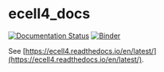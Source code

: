 # ecell4_docs

[![Documentation Status](https://readthedocs.org/projects/ecell4/badge/?version=latest)](https://ecell4.readthedocs.io/en/latest/?badge=latest)
[![Binder](https://mybinder.org/badge_logo.svg)](https://mybinder.org/v2/gh/ecell/ecell4_docs/master)

See [https://ecell4.readthedocs.io/en/latest/](https://ecell4.readthedocs.io/en/latest/).

<!--

![banner](./ecell-logo-with-title.png)

[![Build Status](https://travis-ci.org/ecell/ecell4_docs.svg?branch=master)](https://travis-ci.org/ecell/ecell4_docs)

## Tutorials

Chapter|Title|nbviewer|Open in Colab
---|---|---|---
1|Brief Tour of E-Cell4 Simulations|[![nbviewer](https://img.shields.io/badge/render-nbviewer-orange.svg)](https://nbviewer.jupyter.org/github/ecell/ecell4-docs/blob/master/en/tutorials/tutorial1.ipynb)|[![Open In Colab](https://colab.research.google.com/assets/colab-badge.svg)](https://colab.research.google.com/github/ecell/ecell4-docs/blob/master/en/tutorials/tutorial1.ipynb)
2|How to Build a Model|[![nbviewer](https://img.shields.io/badge/render-nbviewer-orange.svg)](https://nbviewer.jupyter.org/github/ecell/ecell4-docs/blob/master/en/tutorials/tutorial2.ipynb)|[![Open In Colab](https://colab.research.google.com/assets/colab-badge.svg)](https://colab.research.google.com/github/ecell/ecell4-docs/blob/master/en/tutorials/tutorial2.ipynb)
3|How to Setup the Initial Condition|[![nbviewer](https://img.shields.io/badge/render-nbviewer-orange.svg)](https://nbviewer.jupyter.org/github/ecell/ecell4-docs/blob/master/en/tutorials/tutorial3.ipynb)|[![Open In Colab](https://colab.research.google.com/assets/colab-badge.svg)](https://colab.research.google.com/github/ecell/ecell4-docs/blob/master/en/tutorials/tutorial3.ipynb)
4|How to Run a Simulation|[![nbviewer](https://img.shields.io/badge/render-nbviewer-orange.svg)](https://nbviewer.jupyter.org/github/ecell/ecell4-docs/blob/master/en/tutorials/tutorial4.ipynb)|[![Open In Colab](https://colab.research.google.com/assets/colab-badge.svg)](https://colab.research.google.com/github/ecell/ecell4-docs/blob/master/en/tutorials/tutorial4.ipynb)
5|How to Log and Visualize Simulations|[![nbviewer](https://img.shields.io/badge/render-nbviewer-orange.svg)](https://nbviewer.jupyter.org/github/ecell/ecell4-docs/blob/master/en/tutorials/tutorial5.ipynb)|[![Open In Colab](https://colab.research.google.com/assets/colab-badge.svg)](https://colab.research.google.com/github/ecell/ecell4-docs/blob/master/en/tutorials/tutorial5.ipynb)
6|How to Solve ODEs with Rate Law Functions|[![nbviewer](https://img.shields.io/badge/render-nbviewer-orange.svg)](https://nbviewer.jupyter.org/github/ecell/ecell4-docs/blob/master/en/tutorials/tutorial6.ipynb)|[![Open In Colab](https://colab.research.google.com/assets/colab-badge.svg)](https://colab.research.google.com/github/ecell/ecell4-docs/blob/master/en/tutorials/tutorial6.ipynb)
7|Introduction of Rule-based Modeling|[![nbviewer](https://img.shields.io/badge/render-nbviewer-orange.svg)](https://nbviewer.jupyter.org/github/ecell/ecell4-docs/blob/master/en/tutorials/tutorial7.ipynb)|[![Open In Colab](https://colab.research.google.com/assets/colab-badge.svg)](https://colab.research.google.com/github/ecell/ecell4-docs/blob/master/en/tutorials/tutorial7.ipynb)
8|More about 1. Brief Tour of E-Cell4 Simulations|[![nbviewer](https://img.shields.io/badge/render-nbviewer-orange.svg)](https://nbviewer.jupyter.org/github/ecell/ecell4-docs/blob/master/en/tutorials/tutorial8.ipynb)|[![Open In Colab](https://colab.research.google.com/assets/colab-badge.svg)](https://colab.research.google.com/github/ecell/ecell4-docs/blob/master/en/tutorials/tutorial8.ipynb)
9|Spatial Gillespie Method|[![nbviewer](https://img.shields.io/badge/render-nbviewer-orange.svg)](https://nbviewer.jupyter.org/github/ecell/ecell4-docs/blob/master/en/tutorials/tutorial9.ipynb)|[![Open In Colab](https://colab.research.google.com/assets/colab-badge.svg)](https://colab.research.google.com/github/ecell/ecell4-docs/blob/master/en/tutorials/tutorial9.ipynb)
10|Spatiocyte Simulations at Single-Molecule Resolution|[![nbviewer](https://img.shields.io/badge/render-nbviewer-orange.svg)](https://nbviewer.jupyter.org/github/ecell/ecell4-docs/blob/master/en/tutorials/tutorial10.ipynb)|[![Open In Colab](https://colab.research.google.com/assets/colab-badge.svg)](https://colab.research.google.com/github/ecell/ecell4-docs/blob/master/en/tutorials/tutorial10.ipynb)

## Examples
Title|nbviewer|Open in Colab
---|---|---
Attractors|[![nbviewer](https://img.shields.io/badge/render-nbviewer-orange.svg)](https://nbviewer.jupyter.org/github/ecell/ecell4-docs/blob/master/en/examples/example1.ipynb)|[![Open In Colab](https://colab.research.google.com/assets/colab-badge.svg)](https://colab.research.google.com/github/ecell/ecell4-docs/blob/master/en/examples/example1.ipynb)
Drosophila Circadian Clock|[![nbviewer](https://img.shields.io/badge/render-nbviewer-orange.svg)](https://nbviewer.jupyter.org/github/ecell/ecell4-docs/blob/master/en/examples/example2.ipynb)|[![Open In Colab](https://colab.research.google.com/assets/colab-badge.svg)](https://colab.research.google.com/github/ecell/ecell4-docs/blob/master/en/examples/example2.ipynb)
Dual Phosphorylation Cycle|[![nbviewer](https://img.shields.io/badge/render-nbviewer-orange.svg)](https://nbviewer.jupyter.org/github/ecell/ecell4-docs/blob/master/en/examples/example3.ipynb)|[![Open In Colab](https://colab.research.google.com/assets/colab-badge.svg)](https://colab.research.google.com/github/ecell/ecell4-docs/blob/master/en/examples/example3.ipynb)
Simple EGFR model|[![nbviewer](https://img.shields.io/badge/render-nbviewer-orange.svg)](https://nbviewer.jupyter.org/github/ecell/ecell4-docs/blob/master/en/examples/example4.ipynb)|[![Open In Colab](https://colab.research.google.com/assets/colab-badge.svg)](https://colab.research.google.com/github/ecell/ecell4-docs/blob/master/en/examples/example4.ipynb)
A Simple Model of the Glycolysis of Human Erythrocytes|[![nbviewer](https://img.shields.io/badge/render-nbviewer-orange.svg)](https://nbviewer.jupyter.org/github/ecell/ecell4-docs/blob/master/en/examples/example5.ipynb)|[![Open In Colab](https://colab.research.google.com/assets/colab-badge.svg)](https://colab.research.google.com/github/ecell/ecell4-docs/blob/master/en/examples/example5.ipynb)
Hodgkin-Huxley Model|[![nbviewer](https://img.shields.io/badge/render-nbviewer-orange.svg)](https://nbviewer.jupyter.org/github/ecell/ecell4-docs/blob/master/en/examples/example6.ipynb)|[![Open In Colab](https://colab.research.google.com/assets/colab-badge.svg)](https://colab.research.google.com/github/ecell/ecell4-docs/blob/master/en/examples/example6.ipynb)
Lotka-Volterra 2D|[![nbviewer](https://img.shields.io/badge/render-nbviewer-orange.svg)](https://nbviewer.jupyter.org/github/ecell/ecell4-docs/blob/master/en/examples/example7.ipynb)|[![Open In Colab](https://colab.research.google.com/assets/colab-badge.svg)](https://colab.research.google.com/github/ecell/ecell4-docs/blob/master/en/examples/example7.ipynb)
MinDE System with Mesoscopic Simulator|[![nbviewer](https://img.shields.io/badge/render-nbviewer-orange.svg)](https://nbviewer.jupyter.org/github/ecell/ecell4-docs/blob/master/en/examples/example8.ipynb)|[![Open In Colab](https://colab.research.google.com/assets/colab-badge.svg)](https://colab.research.google.com/github/ecell/ecell4-docs/blob/master/en/examples/example8.ipynb)
MinDE System with Spatiocyte Simulator|[![nbviewer](https://img.shields.io/badge/render-nbviewer-orange.svg)](https://nbviewer.jupyter.org/github/ecell/ecell4-docs/blob/master/en/examples/example9.ipynb)|[![Open In Colab](https://colab.research.google.com/assets/colab-badge.svg)](https://colab.research.google.com/github/ecell/ecell4-docs/blob/master/en/examples/example9.ipynb)
Simple Equilibrium|[![nbviewer](https://img.shields.io/badge/render-nbviewer-orange.svg)](https://nbviewer.jupyter.org/github/ecell/ecell4-docs/blob/master/en/examples/example10.ipynb)|[![Open In Colab](https://colab.research.google.com/assets/colab-badge.svg)](https://colab.research.google.com/github/ecell/ecell4-docs/blob/master/en/examples/example10.ipynb)
Tyson1991|[![nbviewer](https://img.shields.io/badge/render-nbviewer-orange.svg)](https://nbviewer.jupyter.org/github/ecell/ecell4-docs/blob/master/en/examples/example11.ipynb)|[![Open In Colab](https://colab.research.google.com/assets/colab-badge.svg)](https://colab.research.google.com/github/ecell/ecell4-docs/blob/master/en/examples/example11.ipynb)

How to use the unit system|[![nbviewer](https://img.shields.io/badge/render-nbviewer-orange.svg)](https://nbviewer.jupyter.org/github/ecell/ecell4-docs/blob/master/en/examples/example12.ipynb)|[![Open In Colab](https://colab.research.google.com/assets/colab-badge.svg)](https://colab.research.google.com/github/ecell/ecell4-docs/blob/master/en/examples/example12.ipynb)

-->
